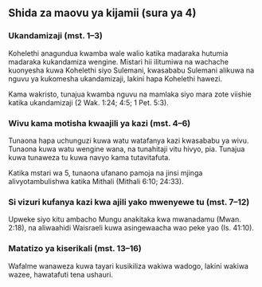 ## Shida za maovu ya kijamii (sura ya 4)

### Ukandamizaji (mst. 1–3)

Kohelethi anagundua kwamba wale walio katika madaraka hutumia madaraka kukandamiza wengine. Mistari hii ilitumiwa na wachache kuonyesha kuwa Kohelethi siyo Sulemani, kwasababu Sulemani alikuwa na nguvu ya kukomesha ukandamizaji, lakini hapa Kohelethi hawezi.

Kama wakristo, tunajua kwamba nguvu na mamlaka siyo mara zote viishie katika ukandamizaji (2 Wak. 1:24; 4:5; 1 Pet. 5:3).

### Wivu kama motisha kwaajili ya kazi (mst. 4–6)

Tunaona hapa uchunguzi kuwa watu watafanya kazi kwasababu ya wivu. Tunaona kuwa watu wengine wana, na tunahitaji vitu hivyo, pia. Tunajua kuwa tunaweza tu kuwa navyo kama tutavitafuta.

Katika mstari wa 5, tunaona ufanano pamoja na jinsi mjinga alivyotambulishwa katika Mithali (Mithali 6:10; 24:33).

### Si vizuri kufanya kazi kwa ajili yako mwenyewe tu (mst. 7–12)

Upweke siyo kitu ambacho Mungu anakitaka kwa mwanadamu (Mwan. 2:18), na aliwaahidi Waisraeli kuwa asingewaacha wao peke yao (Is. 41:10).

### Matatizo ya kiserikali (mst. 13–16)

Wafalme wanaweza kuwa tayari kusikiliza wakiwa wadogo, lakini wakiwa wazee, hawatafuti tena ushauri.
